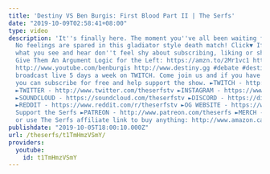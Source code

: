 ```yaml
---
title: 'Destiny VS Ben Burgis: First Blood Part II | The Serfs'
date: "2019-10-09T02:58:41+08:00"
type: video
description: 'It''s finally here. The moment you''ve all been waiting for. Again.
  No feelings are spared in this gladiator style death match! Click▼ If you enjoy
  what you see and hear don''t feel shy about subscribing, liking or sharing our channel.
  Give Them An Argument Logic for the Left: https://amzn.to/2Mr1vc1 http://www.patreon.com/benburgis
  http://www.youtube.com/benburgis http://www.destiny.gg #debate #destiny #mma We
  broadcast live 5 days a week on TWITCH. Come join us and if you have Amazon Prime
  you can subscribe for free and help support the show. ►TWITCH - http://www.twitch.tv/theserfstv
  ►TWITTER - http://www.twitter.com/theserfstv ►INSTAGRAM - https://www.instagram.com/theserfstv
  ►SOUNDCLOUD - https://soundcloud.com/theserfstv ►DISCORD - https://discord.gg/BztHb9M
  ►REDDIT - https://www.reddit.com/r/theserfstv ►OG WEBSITE - https://www.weareserfs.com
  Support the Serfs ►PATREON - http://www.patreon.com/theserfs ►MERCH - https://teespring.com/stores/the-serfs-capitalist-shill
  or use The Serfs affiliate link to buy anything: http://www.amazon.ca/?tag=marxcapital-20'
publishdate: "2019-10-05T18:00:10.000Z"
url: /theserfs/t1TmHmzVSmY/
providers:
  youtube:
    id: t1TmHmzVSmY
---
```

